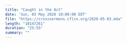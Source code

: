 ```yaml
---
title: "Caught in the Act"
date: 'Sun, 03 May 2020 10:00:00 EDT'
file: "https://crosssermons.cflcn.org/2020-05-03.m4a"
length: "10147261"
duration: "25:55"
summary: ""
---
```

